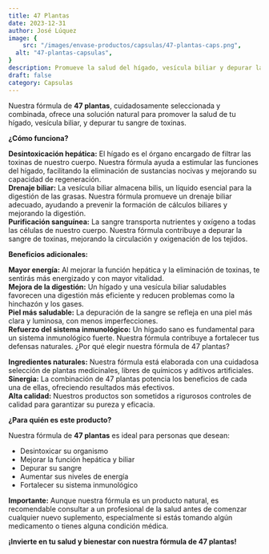 ```yaml
---
title: 47 Plantas  
date: 2023-12-31
author: José Lúquez 
image: {
 	src: "/images/envase-productos/capsulas/47-plantas-caps.png",
  alt: "47-plantas-capsulas",
}
description: Promueve la salud del hígado, vesícula biliar y depurar la sangre de toxinas
draft: false
category: Capsulas 
---
```


Nuestra fórmula de **47 plantas**, cuidadosamente seleccionada y combinada, ofrece una solución natural para promover la salud de tu hígado, vesícula biliar, y depurar tu sangre de toxinas.

**¿Cómo funciona?**

**Desintoxicación hepática:** El hígado es el órgano encargado de filtrar las toxinas de nuestro cuerpo. Nuestra fórmula ayuda a estimular las funciones del hígado, facilitando la eliminación de sustancias nocivas y mejorando su capacidad de regeneración.  
**Drenaje biliar:** La vesícula biliar almacena bilis, un líquido esencial para la digestión de las grasas. Nuestra fórmula promueve un drenaje biliar adecuado, ayudando a prevenir la formación de cálculos biliares y mejorando la digestión.  
**Purificación sanguínea:** La sangre transporta nutrientes y oxígeno a todas las células de nuestro cuerpo. Nuestra fórmula contribuye a depurar la sangre de toxinas, mejorando la circulación y oxigenación de los tejidos.

**Beneficios adicionales:**

**Mayor energía:** Al mejorar la función hepática y la eliminación de toxinas, te sentirás más energizado y con mayor vitalidad.  
**Mejora de la digestión:** Un hígado y una vesícula biliar saludables favorecen una digestión más eficiente y reducen problemas como la hinchazón y los gases.   
**Piel más saludable:** La depuración de la sangre se refleja en una piel más clara y luminosa, con menos imperfecciones.   
**Refuerzo del sistema inmunológico:** Un hígado sano es fundamental para un sistema inmunológico fuerte. Nuestra fórmula contribuye a fortalecer tus defensas naturales.
¿Por qué elegir nuestra fórmula de 47 plantas?

**Ingredientes naturales:** Nuestra fórmula está elaborada con una cuidadosa selección de plantas medicinales, libres de químicos y aditivos artificiales.   
**Sinergia:** La combinación de 47 plantas potencia los beneficios de cada una de ellas, ofreciendo resultados más efectivos.      
**Alta calidad:** Nuestros productos son sometidos a rigurosos controles de calidad para garantizar su pureza y eficacia.

**¿Para quién es este producto?**

Nuestra fórmula de **47 plantas** es ideal para personas que desean:

- Desintoxicar su organismo   
- Mejorar la función hepática y biliar   
- Depurar su sangre   
- Aumentar sus niveles de energía   
- Fortalecer su sistema inmunológico   

**Importante:** Aunque nuestra fórmula es un producto natural, es recomendable consultar a un profesional de la salud antes de comenzar cualquier nuevo suplemento, especialmente si estás tomando algún medicamento o tienes alguna condición médica.

**¡Invierte en tu salud y bienestar con nuestra fórmula de 47 plantas!**